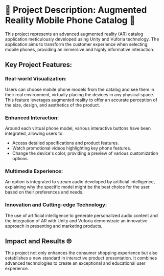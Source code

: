 
# 🌟 Project Description: Augmented Reality Mobile Phone Catalog 🌟

This project represents an advanced augmented reality (AR) catalog application meticulously developed using Unity and Vuforia technology. The application aims to transform the customer experience when selecting mobile phones, providing an immersive and highly informative interaction.

## Key Project Features:

### Real-world Visualization:
Users can choose mobile phone models from the catalog and see them in their real environment, virtually placing the devices in any physical space. This feature leverages augmented reality to offer an accurate perception of the size, design, and aesthetics of the product.

### Enhanced Interaction:
Around each virtual phone model, various interactive buttons have been integrated, allowing users to:
- Access detailed specifications and product features.
- Watch promotional videos highlighting key phone features.
- Change the device's color, providing a preview of various customization options.

### Multimedia Experience:
An option is integrated to stream audio developed by artificial intelligence, explaining why the specific model might be the best choice for the user based on their preferences and needs.

### Innovation and Cutting-edge Technology:
The use of artificial intelligence to generate personalized audio content and the integration of AR with Unity and Vuforia demonstrate an innovative approach in presenting and marketing products.

## Impact and Results 🌐

This project not only enhances the consumer shopping experience but also establishes a new standard in interactive product presentation. It combines advanced technologies to create an exceptional and educational user experience.
